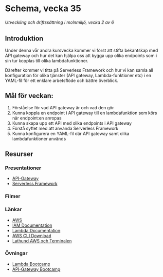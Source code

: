 # Schema, vecka 35
###### Utveckling och driftssättning i molnmiljö, vecka 2 av 6

## Introduktion

Under denna vår andra kursvecka kommer vi först att stifta bekantskap med API gateway och hur det kan hjälpa oss att bygga upp olika endpoints som i sin tur kopplas till olika lambdafunktioner.

Därefter kommer vi titta på Serverless Framework och hur vi kan samla all konfiguration för olika tjänster (API gateway, Lambda-funktioner etc) i en YAML-fil för ett enklare arbetsflöde och bättre överblick.

## Mål för veckan:
1. Förståelse för vad API gateway är och vad den gör
2. Kunna koppla en endpoint i API gateway till en lambdafunktion som körs när endpoint:en anropas
3. Kunna skapa upp ett API med olika endpoints i API gateway
4. Förstå syftet med att använda Serverless Framework
5. Kunna konfigurera en YAML-fil där API gateway samt olika lambdafunktioner används

## Resurser

### Presentationer
* [API-Gateway](https://docs.google.com/presentation/d/19eNdfAQjqqoohS5A-wswz-4eVNzsH3osWgsPHuDtQo4/edit?usp=sharing)
* [Serverless Framework](https://docs.google.com/presentation/d/1F9gsMUgd00Icdfb7snB9buXC-8mkdobNT0IXk4f57ow/edit?usp=sharing)

### Filmer

### Länkar
* [AWS](https://aws.amazon.com/)
* [IAM Documentation](https://docs.aws.amazon.com/iam/)
* [Lambda Documentation](https://docs.aws.amazon.com/lambda/)
* [AWS CLI Download](https://docs.aws.amazon.com/cli/latest/userguide/getting-started-install.html)
* [Lathund AWS och Terminalen](https://github.com/fu-cloud-fe23/lecture-27-aug/tree/main/assets)

### Övningar
* [Lambda Bootcamp](https://github.com/fu-cloud-fe23/exercise-aws-lambda-bootcamp)
* [API-Gateway Bootcamp](https://github.com/fu-cloud-fe23/exercise-aws-api-gateway-bootcamp)




